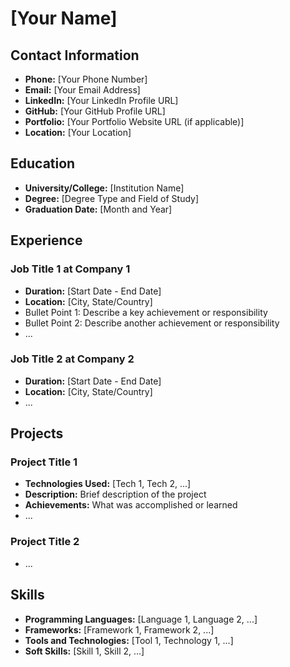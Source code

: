 
# [Your Name]

## Contact Information
- **Phone:** [Your Phone Number]
- **Email:** [Your Email Address]
- **LinkedIn:** [Your LinkedIn Profile URL]
- **GitHub:** [Your GitHub Profile URL]
- **Portfolio:** [Your Portfolio Website URL (if applicable)]
- **Location:** [Your Location]

## Education
- **University/College:** [Institution Name]
- **Degree:** [Degree Type and Field of Study]
- **Graduation Date:** [Month and Year]

## Experience
### Job Title 1 at Company 1
- **Duration:** [Start Date - End Date]
- **Location:** [City, State/Country]
- Bullet Point 1: Describe a key achievement or responsibility
- Bullet Point 2: Describe another achievement or responsibility
- ...

### Job Title 2 at Company 2
- **Duration:** [Start Date - End Date]
- **Location:** [City, State/Country]
- ...

## Projects
### Project Title 1
- **Technologies Used:** [Tech 1, Tech 2, ...]
- **Description:** Brief description of the project
- **Achievements:** What was accomplished or learned
- ...

### Project Title 2
- ...

## Skills
- **Programming Languages:** [Language 1, Language 2, ...]
- **Frameworks:** [Framework 1, Framework 2, ...]
- **Tools and Technologies:** [Tool 1, Technology 1, ...]
- **Soft Skills:** [Skill 1, Skill 2, ...]

